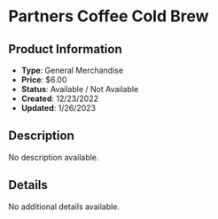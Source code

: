 # Partners Coffee Cold Brew

## Product Information
- **Type**: General Merchandise
- **Price**: $6.00
- **Status**: Available / Not Available
- **Created**: 12/23/2022
- **Updated**: 1/26/2023

## Description
No description available.



## Details
No additional details available.
